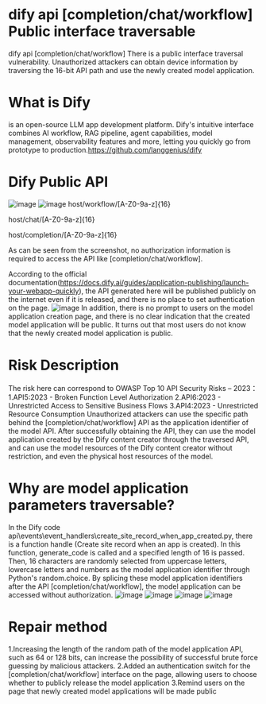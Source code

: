 # dify api [completion/chat/workflow] Public interface traversable
dify api [completion/chat/workflow] There is a public interface traversal vulnerability. Unauthorized attackers can obtain device information by traversing the 16-bit API path and use the newly created model application.
# What is Dify 
is an open-source LLM app development platform. Dify's intuitive interface combines AI workflow, RAG pipeline, agent capabilities, model management, observability features and more, letting you quickly go from prototype to production.https://github.com/langgenius/dify

# Dify Public API
![image](https://github.com/happy0717/dify_api_-completion-chat-workflow-_Public_interface_traversable/blob/main/img/Snipaste_2025-03-12_17-51-28.png)
![image](https://github.com/happy0717/dify_api_-completion-chat-workflow-_Public_interface_traversable/blob/main/img/Snipaste_2025-03-12_17-55-34.png)
host/workflow/[A-Z0-9a-z]{16}


host/chat/[A-Z0-9a-z]{16}


host/completion/[A-Z0-9a-z]{16}


As can be seen from the screenshot, no authorization information is required to access the API like  [completion/chat/workflow].

According to the official documentation(https://docs.dify.ai/guides/application-publishing/launch-your-webapp-quickly), the API generated here will be published publicly on the internet even if it is released, and there is no place to set authentication on the page.
![image](https://github.com/happy0717/dify_api_-completion-chat-workflow-_Public_interface_traversable/blob/main/img/Snipaste_2025-03-12_18-00-24.png)
In addition, there is no prompt to users on the model application creation page, and there is no clear indication that the created model application will be public. It turns out that most users do not know that the newly created model application is public.
# Risk Description

The risk here can correspond to OWASP Top 10 API Security Risks – 2023：1.API5:2023 - Broken Function Level Authorization 2.API6:2023 - Unrestricted Access to Sensitive Business Flows 3.API4:2023 - Unrestricted Resource Consumption
Unauthorized attackers can use the specific path behind the [completion/chat/workflow] API as the application identifier of the model API. After successfully obtaining the API, they can use the model application created by the Dify content creator through the traversed API, and can use the model resources of the Dify content creator without restriction, and even the physical host resources of the model.
# Why are model application parameters traversable?

In the Dify code api\events\event_handlers\create_site_record_when_app_created.py, there is a function handle (Create site record when an app is created). In this function, generate_code is called and a specified length of 16 is passed. Then, 16 characters are randomly selected from uppercase letters, lowercase letters and numbers as the model application identifier through Python's random.choice. By splicing these model application identifiers after the API [completion/chat/workflow], the model application can be accessed without authorization.
![image](https://github.com/happy0717/dify_api_-completion-chat-workflow-_Public_interface_traversable/blob/main/img/Snipaste_2025-03-12_18-11-43.png)
![image](https://github.com/happy0717/dify_api_-completion-chat-workflow-_Public_interface_traversable/blob/main/img/Snipaste_2025-03-12_18-11-55.png)
![image](http://github.com/happy0717/dify_api_-completion-chat-workflow-_Public_interface_traversable/blob/main/img/Snipaste_2025-03-12_18-12-11.png)
![image](https://github.com/happy0717/dify_api_-completion-chat-workflow-_Public_interface_traversable/blob/main/img/Snipaste_2025-03-12_18-12-31.png)
# Repair method

1.Increasing the length of the random path of the model application API, such as 64 or 128 bits, can increase the possibility of successful brute force guessing by malicious attackers.
2.Added an authentication switch for the [completion/chat/workflow] interface on the page, allowing users to choose whether to publicly release the model application
3.Remind users on the page that newly created model applications will be made public
